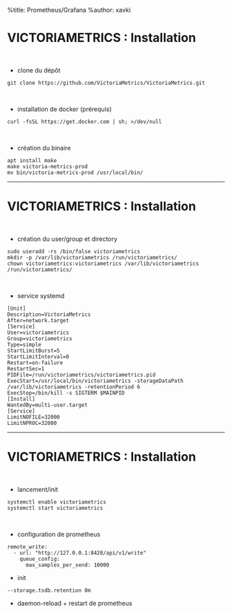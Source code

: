 %title: Prometheus/Grafana
%author: xavki


# VICTORIAMETRICS : Installation



<br>


* clone du dépôt

```
git clone https://github.com/VictoriaMetrics/VictoriaMetrics.git
```

<br>


* installation de docker (prérequis)

```
curl -fsSL https://get.docker.com | sh; >/dev/null
```

<br>


* création du binaire

```
apt install make
make victoria-metrics-prod
mv bin/victoria-metrics-prod /usr/local/bin/
```

------------------------------------------------------------------------

# VICTORIAMETRICS : Installation

<br>


* création du user/group et directory

```
sudo useradd -rs /bin/false victoriametrics
mkdir -p /var/lib/victoriametrics /run/victoriametrics/
chown victoriametrics:victoriametrics /var/lib/victoriametrics /run/victoriametrics/
```

<br>


* service systemd 

```
[Unit]
Description=VictoriaMetrics
After=network.target
[Service]
User=victoriametrics
Group=victoriametrics
Type=simple
StartLimitBurst=5
StartLimitInterval=0
Restart=on-failure
RestartSec=1
PIDFile=/run/victoriametrics/victoriametrics.pid
ExecStart=/usr/local/bin/victoriametrics -storageDataPath /var/lib/victoriametrics -retentionPeriod 6
ExecStop=/bin/kill -s SIGTERM $MAINPID
[Install]
WantedBy=multi-user.target
[Service]
LimitNOFILE=32000
LimitNPROC=32000
```

------------------------------------------------------------------------


# VICTORIAMETRICS : Installation

<br>


* lancement/init

```
systemctl enable victoriametrics
systemctl start victoriametrics
```

<br>


* configuration de prometheus

```
remote_write:
  - url: "http://127.0.0.1:8428/api/v1/write"
    queue_config:
      max_samples_per_send: 10000
```

* init

```
--storage.tsdb.retention 0m
```

* daemon-reload + restart de prometheus
